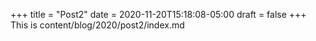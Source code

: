 +++
title = "Post2"
date = 2020-11-20T15:18:08-05:00
draft = false
+++
This is content/blog/2020/post2/index.md
